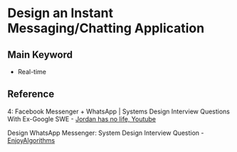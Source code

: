# Design an Instant Messaging/Chatting Application

## Main Keyword

- Real-time

## Reference

4: Facebook Messenger + WhatsApp | Systems Design Interview Questions With Ex-Google SWE - [Jordan has no life, Youtube](https://youtu.be/-3Ge8EooS3g?si=8O28LWI5I1z9HIU3)

Design WhatsApp Messenger: System Design Interview Question - [EnjoyAlgorithms](https://www.enjoyalgorithms.com/blog/design-whatsapp)
